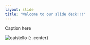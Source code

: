 ```yaml
---
layout: slide
title: "Welcome to our slide deck!!!"
---
```


Caption here

![catstello](https://octodex.github.com/images/catstello.png)
{: .center}
